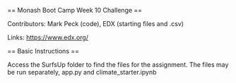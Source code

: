 == Monash Boot Camp Week 10 Challenge ==

Contributors: Mark Peck (code), EDX (starting files and .csv)

Links: https://www.edx.org/

== Basic Instructions ==

Access the SurfsUp folder to find the files for the assignment. The files may be run separately, app.py and climate_starter.ipynb

